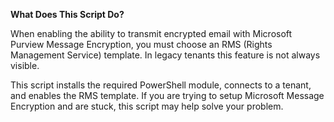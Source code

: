 <b>What Does This Script Do?</b>

When enabling the ability to transmit encrypted email with Microsoft Purview Message Encryption, you must choose an RMS (Rights Management Service) template. In legacy tenants this feature is not always visible. 

This script installs the required PowerShell module, connects to a tenant, and enables the RMS template. If you are trying to setup Microsoft Message Encryption and are stuck, this script may help solve your problem.
